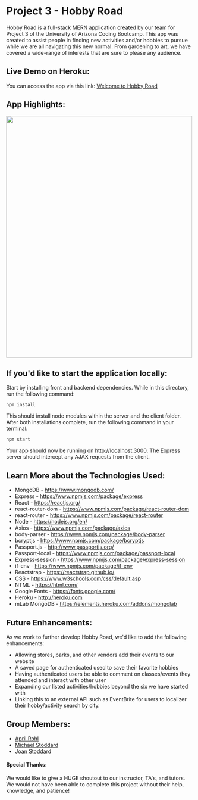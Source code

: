 # Project 3 - Hobby Road
Hobby Road is a full-stack MERN application created by our team for Project 3 of the University of Arizona Coding Bootcamp. This app was created to assist people in finding new activities and/or hobbies to pursue while we are all navigating this new normal. From gardening to art, we have covered a wide-range of interests that are sure to please any audience.

## Live Demo on Heroku:

You can access the app via this link: [Welcome to Hobby Road](https://frozen-shore-51007.herokuapp.com/)

## App Highlights:

<img src="public/img/hobbyroad.gif" width="500" height="650"/>
<br>

## If you'd like to start the application locally:
Start by installing front and backend dependencies. While in this directory, run the following command:
```
npm install
```
This should install node modules within the server and the client folder. After both installations complete, run the following command in your terminal:
```
npm start
```
Your app should now be running on <http://localhost:3000>. The Express server should intercept any AJAX requests from the client.

## Learn More about the Technologies Used:
-   MongoDB - https://www.mongodb.com/
-   Express - https://www.npmjs.com/package/express
-   React - https://reactjs.org/
-   react-router-dom - https://www.npmjs.com/package/react-router-dom
-   react-router - https://www.npmjs.com/package/react-router
-   Node - https://nodejs.org/en/
-   Axios - https://www.npmjs.com/package/axios
-   body-parser - https://www.npmjs.com/package/body-parser
-   bcryptjs - https://www.npmjs.com/package/bcryptjs
-   Passport.js - http://www.passportjs.org/
-   Passport-local - https://www.npmjs.com/package/passport-local
-   Express-session - https://www.npmjs.com/package/express-session
-   if-env - https://www.npmjs.com/package/if-env
-   Reactstrap - https://reactstrap.github.io/
-   CSS - https://www.w3schools.com/css/default.asp
-   NTML - https://html.com/
-   Google Fonts - https://fonts.google.com/
-   Heroku - http://heroku.com
-   mLab MongoDB - https://elements.heroku.com/addons/mongolab

## Future Enhancements:
As we work to further develop Hobby Road, we'd like to add the following enhancements:
- Allowing stores, parks, and other vendors add their events to our website
- A saved page for authenticated used to save their favorite hobbies
- Having authenticated users be able to comment on classes/events they attended and interact with other user
- Expanding our listed activities/hobbies beyond the six we have started with
- Linking this to an external API such as EventBrite for users to localizer their hobby/activity search by city.

## Group Members:
-   <a href="https://github.com/arohl2015" target="_blank"> April Rohl </a>
-   <a href="https://github.com/mikeystoddard" target="_blank"> Michael Stoddard </a>
-   <a href="https://github.com/avalonmtg" target="_blank"> Joan Stoddard </a>

#### Special Thanks:
We would like to give a HUGE shoutout to our instructor, TA's, and tutors. We would not have been able to complete this project without their help, knowledge, and patience!
